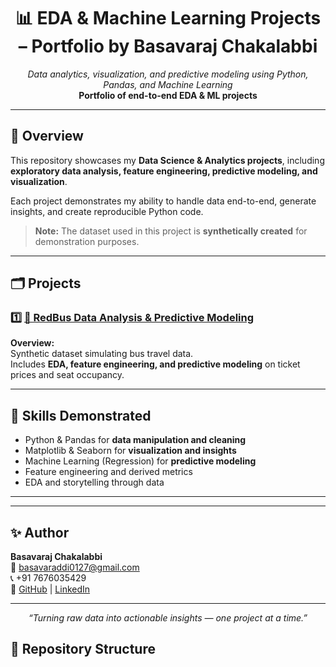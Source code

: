 <h1 align="center">📊 EDA & Machine Learning Projects – Portfolio by Basavaraj Chakalabbi</h1>

<p align="center">
  <i>Data analytics, visualization, and predictive modeling using Python, Pandas, and Machine Learning</i><br>
  <b>Portfolio of end-to-end EDA & ML projects</b>
</p>

---

## 🧠 Overview

This repository showcases my **Data Science & Analytics projects**, including **exploratory data analysis, feature engineering, predictive modeling, and visualization**.  

Each project demonstrates my ability to handle data end-to-end, generate insights, and create reproducible Python code.  

> **Note:** The dataset used in this project is **synthetically created** for demonstration purposes.

---

## 🗂️ Projects

### 1️⃣ [🚌 RedBus Data Analysis & Predictive Modeling](https://github.com/Basavaraj0127/EDA-and-Machine-Learning-Projects/tree/main/RedBus-Data-Analysis)
**Overview:**  
Synthetic dataset simulating bus travel data.  
Includes **EDA, feature engineering, and predictive modeling** on ticket prices and seat occupancy.

---

## 🧩 Skills Demonstrated

- Python & Pandas for **data manipulation and cleaning**  
- Matplotlib & Seaborn for **visualization and insights**  
- Machine Learning (Regression) for **predictive modeling**  
- Feature engineering and derived metrics  
- EDA and storytelling through data  

---


---

## ✨ Author

**Basavaraj Chakalabbi**  
📧 basavaraddi0127@gmail.com  
📞 +91 7676035429  
🔗 [GitHub](https://github.com/Basavaraj0127) | [LinkedIn](https://www.linkedin.com/in/basavaraj-chakalabbi)

---

<p align="center">
  <i>“Turning raw data into actionable insights — one project at a time.”</i>
</p>


## 📁 Repository Structure

